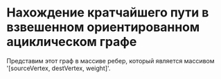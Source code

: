 # Нахождение кратчайшего пути в взвешенном ориентированном ациклическом графе

 Представим этот граф в массиве ребер, который является массивом '[sourceVertex, destVertex, weight]'.
